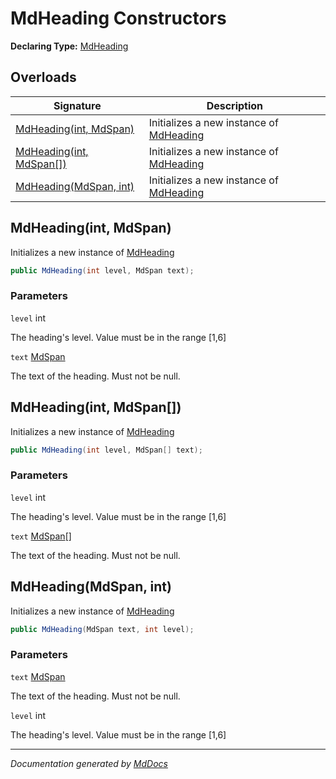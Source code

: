 # MdHeading Constructors

**Declaring Type:** [MdHeading](../index.md)

## Overloads

| Signature                                          | Description                                            |
| -------------------------------------------------- | ------------------------------------------------------ |
| [MdHeading(int, MdSpan)](#mdheadingint-mdspan)     | Initializes a new instance of [MdHeading](../index.md) |
| [MdHeading(int, MdSpan\[\])](#mdheadingint-mdspan) | Initializes a new instance of [MdHeading](../index.md) |
| [MdHeading(MdSpan, int)](#mdheadingmdspan-int)     | Initializes a new instance of [MdHeading](../index.md) |

## MdHeading(int, MdSpan)

Initializes a new instance of [MdHeading](../index.md)

```csharp
public MdHeading(int level, MdSpan text);
```

### Parameters

`level`  int

The heading's level. Value must be in the range \[1,6\]

`text`  [MdSpan](../../MdSpan/index.md)

The text of the heading. Must not be null.

## MdHeading(int, MdSpan\[\])

Initializes a new instance of [MdHeading](../index.md)

```csharp
public MdHeading(int level, MdSpan[] text);
```

### Parameters

`level`  int

The heading's level. Value must be in the range \[1,6\]

`text`  [MdSpan](../../MdSpan/index.md)\[\]

The text of the heading. Must not be null.

## MdHeading(MdSpan, int)

Initializes a new instance of [MdHeading](../index.md)

```csharp
public MdHeading(MdSpan text, int level);
```

### Parameters

`text`  [MdSpan](../../MdSpan/index.md)

The text of the heading. Must not be null.

`level`  int

The heading's level. Value must be in the range \[1,6\]

___

*Documentation generated by [MdDocs](https://github.com/ap0llo/mddocs)*
